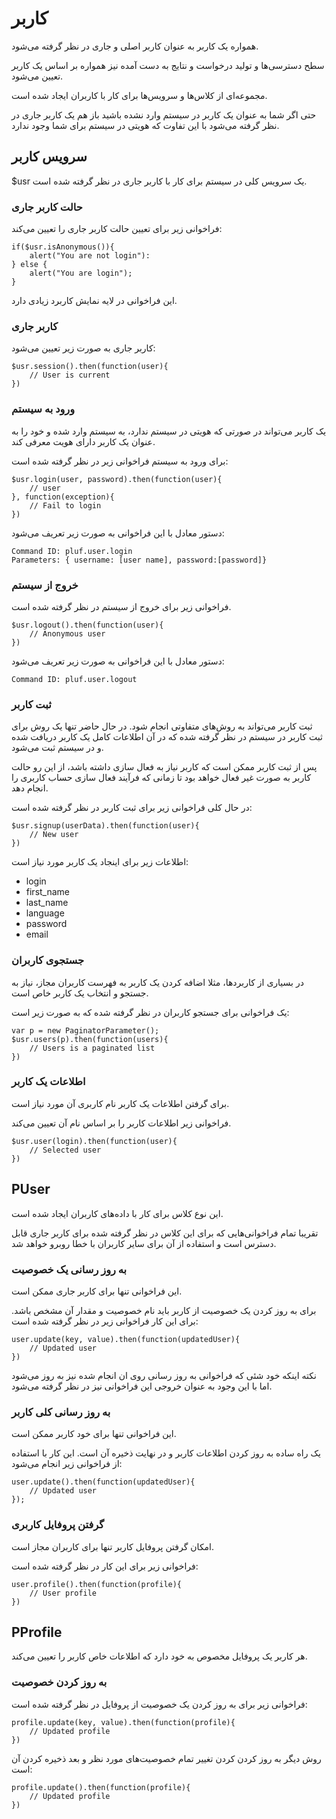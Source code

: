 # کاربر

همواره یک کاربر به عنوان کاربر اصلی و جاری در نظر گرفته می‌شود.

سطح دسترسی‌ها و تولید درخواست و نتایج به دست آمده نیز همواره بر اساس یک کاربر تعیین می‌شود.

مجموعه‌ای از کلاس‌ها و سرویس‌ها برای کار با کاربران ایجاد شده است.

حتی اگر شما به عنوان یک کاربر در سیستم وارد نشده باشید باز هم یک کاربر جاری در نظر گرفته می‌شود با این تفاوت که هویتی در سیستم برای شما وجود ندارد.

## سرویس کاربر

$usr یک سرویس کلی در سیستم برای کار با کاربر جاری در نظر گرفته شده است.

### حالت کاربر جاری

فراخوانی زیر برای تعیین حالت کاربر جاری را تعیین می‌کند:

	if($usr.isAnonymous()){
		alert("You are not login"):
	} else {
		alert("You are login");
	}

این فراخوانی در لایه نمایش کاربرد زیادی دارد.

### کاربر جاری

کاربر جاری به صورت زیر تعیین می‌شود:

	$usr.session().then(function(user){
		// User is current
	})

### ورود به سیستم

یک کاربر می‌تواند در صورتی که هویتی در سیستم ندارد، به سیستم وارد شده و خود را به عنوان یک کاربر دارای هویت معرفی کند.

برای ورود به سیستم فراخوانی زیر در نظر گرفته شده است:

	$usr.login(user, password).then(function(user){
		// user
	}, function(exception){
		// Fail to login
	})

دستور معادل با این فراخوانی به صورت زیر تعریف می‌شود:

	Command ID: pluf.user.login
	Parameters: { username: [user name], password:[password]}

### خروج از سیستم

فراخوانی زیر برای خروج از سیستم در نظر گرفته شده است.

	$usr.logout().then(function(user){
		// Anonymous user
	})

دستور معادل با این فراخوانی به صورت زیر تعریف می‌شود:

	Command ID: pluf.user.logout

### ثبت کاربر

ثبت کاربر می‌تواند به روش‌های متفاوتی انجام شود. در حال حاضر تنها یک روش برای ثبت کاربر در سیستم در نظر گرفته شده که در آن اطلاعات کامل یک کاربر دریافت شده و در سیستم ثبت می‌شود.

پس از ثبت کاربر ممکن است که کاربر نیاز به فعال سازی داشته باشد، از این رو حالت کاربر به صورت غیر فعال خواهد بود تا زمانی که فرآیند فعال سازی حساب کاربری را انجام دهد.

در حال کلی فراخوانی زیر برای ثبت کاربر در نظر گرفته شده است:

	$usr.signup(userData).then(function(user){
		// New user
	})

اطلاعات زیر برای اینجاد یک کاربر مورد نیاز است:

- login
- first_name
- last_name
- language
- password
- email

### جستجوی کاربران

در بسیاری از کاربردها، مثلا اضافه کردن یک کاربر به فهرست کاربران مجاز، نیاز به جستجو و انتخاب یک کاربر خاص است. 

یک فراخوانی برای جستجو کاربران در نظر گرفته شده که به صورت زیر است:

	var p = new PaginatorParameter();
	$usr.users(p).then(function(users){
		// Users is a paginated list
	})

### اطلاعات یک کاربر

برای گرفتن اطلاعات یک کاربر نام کاربری آن مورد نیاز است. 

فراخوانی زیر اطلاعات کاربر را بر اساس نام آن تعیین می‌کند.

	$usr.user(login).then(function(user){
		// Selected user
	})

## PUser

این نوع کلاس برای کار با داده‌های کاربران ایجاد شده است.

تقریبا تمام فراخوانی‌هایی که برای این کلاس در نظر گرفته شده برای کاربر جاری قابل دسترس است و استفاده از آن برای سایر کاربران با خطا روبرو خواهد شد.

### به روز رسانی یک خصوصیت

این فراخوانی تنها برای کاربر جاری ممکن است.

برای به روز کردن یک خصوصیت از کاربر باید نام خصوصیت و مقدار آن مشخص باشد. برای این کار فراخوانی زیر در نظر گرفته شده است:

	user.update(key, value).then(function(updatedUser){
		// Updated user
	})

نکته اینکه خود شئی که فراخوانی به روز رسانی روی ان انجام شده نیز به روز می‌شود اما با این وجود به عنوان خروجی این فراخوانی نیز در نظر گرفته می‌شود.

### به روز رسانی کلی کاربر

این فراخوانی تنها برای خود کاربر ممکن است.

یک راه ساده به روز کردن اطلاعات کاربر و در نهایت ذخیره آن است. این کار با استفاده از فراخوانی زیر انجام می‌شود:

	user.update().then(function(updatedUser){
		// Updated user
	});

### گرفتن پروفایل کاربری

امکان گرفتن پروفایل کاربر تنها برای کاربران مجاز است.

فراخوانی زیر برای این کار در نظر گرفته شده است:

	user.profile().then(function(profile){
		// User profile
	})

## PProfile

هر کاربر یک پروفایل مخصوص به خود دارد که اطلاعات خاص کاربر را تعیین می‌کند.

### به روز کردن خصوصیت

فراخوانی زیر برای به روز کردن یک خصوصیت از پروفایل در نظر گرفته شده است:

	profile.update(key, value).then(function(profile){
		// Updated profile
	})

روش دیگر به روز کردن کردن تغییر تمام خصوصیت‌های مورد نظر و بعد ذخیره کردن آن است:

	profile.update().then(function(profile){
		// Updated profile
	})


